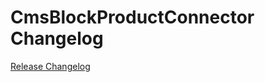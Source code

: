 # CmsBlockProductConnector Changelog

[Release Changelog](https://github.com/spryker/cms-block-product-connector/releases)
